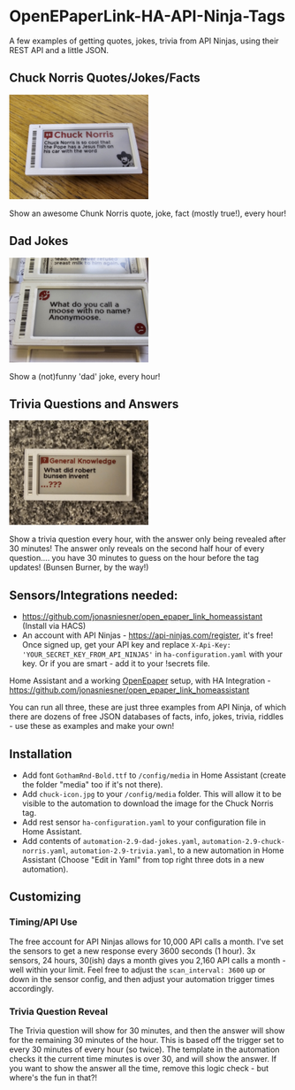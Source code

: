 # OpenEPaperLink-HA-API-Ninja-Tags
A few examples of getting quotes, jokes, trivia from API Ninjas, using their REST API and a little JSON.

## Chuck Norris Quotes/Jokes/Facts

<img src="images/api-ninjas-chuck.jpg" width="50%" alt="Epaper Tag">

Show an awesome Chunk Norris quote, joke, fact (mostly true!), every hour!

## Dad Jokes

<img src="images/api-ninjas-dadjokes.jpg" width="50%" alt="Epaper Tag">

Show a (not)funny 'dad' joke, every hour!

## Trivia Questions and Answers

<img src="images/api-ninjas-trivia.jpg" width="50%" alt="Epaper Tag">

Show a trivia question every hour, with the answer only being revealed after 30 minutes! The answer only reveals on the second half hour of every question.... you have 30 minutes to guess on the hour before the tag updates! (Bunsen Burner, by the way!)

## Sensors/Integrations needed:

* https://github.com/jonasniesner/open_epaper_link_homeassistant (Install via HACS)
* An account with API Ninjas - https://api-ninjas.com/register, it's free! Once signed up, get your API key and replace `X-Api-Key: 'YOUR_SECRET_KEY_FROM_API_NINJAS'` in `ha-configuration.yaml` with your key. Or if you are smart - add it to your !secrets file.

Home Assistant and a working [OpenEpaper](https://openepaperlink.de/) setup, with HA Integration - https://github.com/jonasniesner/open_epaper_link_homeassistant

You can run all three, these are just three examples from API Ninja, of which there are dozens of free JSON databases of facts, info, jokes, trivia, riddles - use these as examples and make your own!

## Installation
* Add font `GothamRnd-Bold.ttf` to `/config/media` in Home Assistant (create the folder "media" too if it's not there).
* Add `chuck-icon.jpg` to your `/config/media` folder. This will allow it to be visible to the automation to download the image for the Chuck Norris tag.
* Add rest sensor `ha-configuration.yaml` to your configuration file in Home Assistant.
* Add contents of `automation-2.9-dad-jokes.yaml`, `automation-2.9-chuck-norris.yaml`, `automation-2.9-trivia.yaml`, to a new automation in Home Assistant (Choose "Edit in Yaml" from top right three dots in a new automation).

## Customizing
### Timing/API Use
The free account for API Ninjas allows for 10,000 API calls a month. I've set the sensors to get a new response every 3600 seconds (1 hour). 3x sensors, 24 hours, 30(ish) days a month gives you 2,160 API calls a month - well within your limit. Feel free to adjust the `scan_interval: 3600` up or down in the sensor config, and then adjust your automation trigger times accordingly.

### Trivia Question Reveal
The Trivia question will show for 30 minutes, and then the answer will show for the remaining 30 minutes of the hour. This is based off the trigger set to every 30 minutes of every hour (so twice). The template in the automation checks it the current time minutes is over 30, and will show the answer. If you want to show the answer all the time, remove this logic check - but where's the fun in that?!

